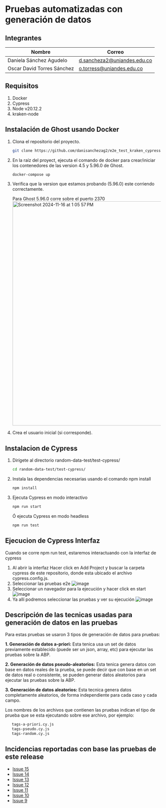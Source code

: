 # Pruebas automatizadas con generación de datos

## Integrantes

| Nombre             | Correo                          |
| ------------------ | ------------------------------- |
| Daniela Sánchez Agudelo | d.sancheza2@uniandes.edu.co  |
| Oscar David Torres Sánchez | o.torress@uniandes.edu.co |

## Requisitos 
1. Docker
2. Cypress
3. Node v20.12.2
4. kraken-node

## Instalación de Ghost usando Docker
1. Clona el repositorio del proyecto.
   
   ```bash
   git clone https://github.com/danisanchezag2/e2e_test_kraken_cypress.git
   
2. En la raíz del proyect, ejecuta el comando de docker para crear/iniciar los contenedores de las version 4.5 y 5.96.0 de Ghost.
   
   ```bash
   docker-compose up
   
3. Verifica que la version que estamos probando (5.96.0) este corriendo correctamente.

   Para Ghost 5.96.0 corre sobre el puerto 2370
   <img width="722" alt="Screenshot 2024-11-16 at 1 05 57 PM" src="https://github.com/user-attachments/assets/9c123f4c-8076-4468-b8f2-765a91b237c1">

4. Crea el usuario inicial (si corresponde).

## Instalacion de Cypress

1. Dirígete al directorio random-data-test/test-cypress/
   
   ```bash
   cd random-data-test/test-cypress/
   
6. Instala las dependencias necesarias usando el comando npm install
   
   ```bash
   npm install
   
7. Ejecuta Cypress en modo interactivo
   
   ```bash
   npm run start
   ```
   
   Ó ejecuta Cypress en modo headless
   
   ```bash
   npm run test
   ```

## Ejecucion de Cypress Interfaz
Cuando se corre npm run test, estaremos interactuando con la interfaz de cypress
1. Al abrir la interfaz Hacer click en Add Project y buscar la carpeta cypress de este repositorio, donde esta ubicado el archivo cypress.config.js.
2. Seleccionar las pruebas e2e ![image](https://github.com/user-attachments/assets/8d8e1923-345e-4d78-87a9-be14f720da08)
3. Seleccionar un navegador para la ejecución y hacer click en start ![image](https://github.com/user-attachments/assets/f1d45e5e-e4b1-4ae1-be38-2933382b9a55)
4. Ya allí podremos seleccionar las pruebas y ver su ejecución ![image](https://github.com/user-attachments/assets/0da7db4c-917f-46d2-b235-8a29fb5bd2a4)


## Descripción de las tecnicas usadas para generación de datos en las pruebas
Para estas pruebas se usaron 3 tipos de generación de datos para pruebas:

**1. Generación de datos a-priori:** Esta tenica usa un set de datos previamente establecido (puede ser un json, array, etc) para ejecutar las pruebas sobre la ABP.

**2. Generación de datos pseudo-aleatorios:** Esta tenica genera datos con base en datos reales de la prueba, se puede decir que con base en un set de datos real o consistente, se pueden generar datos aleatorios para ejecutar las pruebas sobre la ABP.

**3. Generación de datos aleatorios:** Esta tecnica genera datos completamente aleatorios, de forma independiente para cada caso y cada campo.

Los nombres de los archivos que contienen las pruebas indican el tipo de prueba que se esta ejecutando sobre ese archivo, por ejemplo:
```bash
   tags-a-priori.cy.js
   tags-pseudo.cy.js
   tags-random.cy.js
   ```

## Incidencias reportadas con base las pruebas de este release
* [Issue 15](https://github.com/danisanchezag2/e2e_test_kraken_cypress/issues/15)
* [Issue 14](https://github.com/danisanchezag2/e2e_test_kraken_cypress/issues/14)
* [Issue 13](https://github.com/danisanchezag2/e2e_test_kraken_cypress/issues/13)
* [Issue 12](https://github.com/danisanchezag2/e2e_test_kraken_cypress/issues/12)
* [Issue 11](https://github.com/danisanchezag2/e2e_test_kraken_cypress/issues/11)
* [Issue 10](https://github.com/danisanchezag2/e2e_test_kraken_cypress/issues/10)
* [Issue 9](https://github.com/danisanchezag2/e2e_test_kraken_cypress/issues/9)
